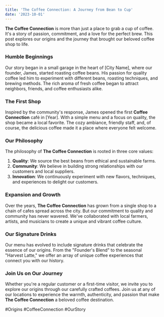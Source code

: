 ```yaml
---
title: 'The Coffee Connection: A Journey from Bean to Cup'
date: '2023-10-01'
---
```


**The Coffee Connection** is more than just a place to grab a cup of coffee. It's a story of passion, commitment, and a love for the perfect brew. This post explores our origins and the journey that brought our beloved coffee shop to life.

### Humble Beginnings

Our story began in a small garage in the heart of [City Name], where our founder, James, started roasting coffee beans. His passion for quality coffee led him to experiment with different beans, roasting techniques, and brewing methods. The rich aroma of fresh coffee began to attract neighbors, friends, and coffee enthusiasts alike.

### The First Shop

Inspired by the community's response, James opened the first **Coffee Connection** café in [Year]. With a simple menu and a focus on quality, the shop became a local favorite. The cozy ambiance, friendly staff, and, of course, the delicious coffee made it a place where everyone felt welcome.

### Our Philosophy

The philosophy of **The Coffee Connection** is rooted in three core values:

1. **Quality**: We source the best beans from ethical and sustainable farms.
2. **Community**: We believe in building strong relationships with our customers and local suppliers.
3. **Innovation**: We continuously experiment with new flavors, techniques, and experiences to delight our customers.

### Expansion and Growth

Over the years, **The Coffee Connection** has grown from a single shop to a chain of cafes spread across the city. But our commitment to quality and community has never wavered. We've collaborated with local farmers, artists, and musicians to create a unique and vibrant coffee culture.

### Our Signature Drinks

Our menu has evolved to include signature drinks that celebrate the essence of our origins. From the "Founder's Blend" to the seasonal "Harvest Latte," we offer an array of unique coffee experiences that connect you with our history.

### Join Us on Our Journey

Whether you're a regular customer or a first-time visitor, we invite you to explore our origins through our carefully crafted coffees. Join us at any of our locations to experience the warmth, authenticity, and passion that make **The Coffee Connection** a beloved coffee destination.

#Origins #CoffeeConnection #OurStory
